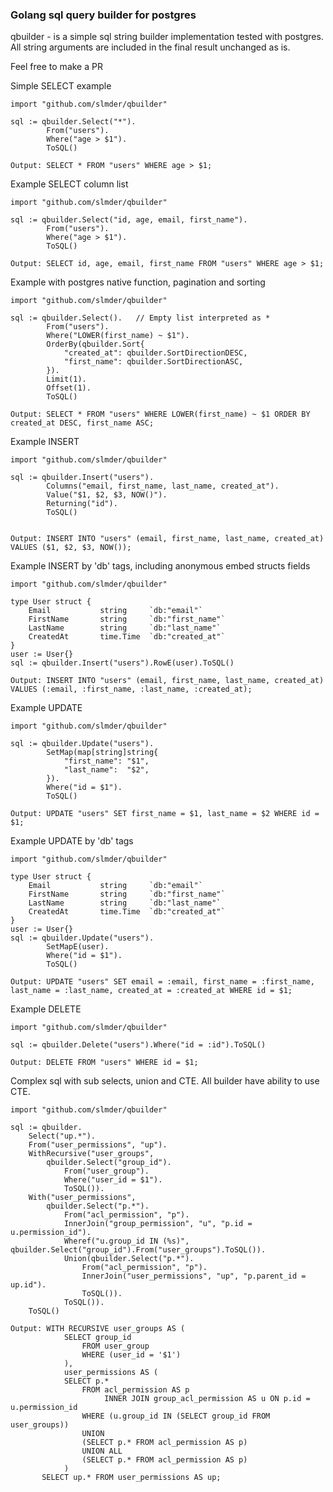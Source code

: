 ### Golang sql query builder for postgres

qbuilder - is a simple sql string builder implementation tested with postgres.
All string arguments are included in the final result unchanged as is.

Feel free to make a PR

Simple SELECT example

```golang
import "github.com/slmder/qbuilder"

sql := qbuilder.Select("*").
        From("users").
        Where("age > $1").
        ToSQL()
        
Output: SELECT * FROM "users" WHERE age > $1;
```

Example SELECT column list

```golang
import "github.com/slmder/qbuilder"

sql := qbuilder.Select("id, age, email, first_name").
        From("users").
        Where("age > $1").
        ToSQL()

Output: SELECT id, age, email, first_name FROM "users" WHERE age > $1;
```

Example with postgres native function, pagination and sorting

```golang
import "github.com/slmder/qbuilder"

sql := qbuilder.Select().   // Empty list interpreted as *
        From("users").
        Where("LOWER(first_name) ~ $1").
        OrderBy(qbuilder.Sort{
            "created_at": qbuilder.SortDirectionDESC,
            "first_name": qbuilder.SortDirectionASC,
        }).
        Limit(1).
        Offset(1).
        ToSQL()

Output: SELECT * FROM "users" WHERE LOWER(first_name) ~ $1 ORDER BY created_at DESC, first_name ASC;
```

Example INSERT

```golang
import "github.com/slmder/qbuilder"

sql := qbuilder.Insert("users").
		Columns("email, first_name, last_name, created_at").
		Value("$1, $2, $3, NOW()").
		Returning("id").
		ToSQL()


Output: INSERT INTO "users" (email, first_name, last_name, created_at) VALUES ($1, $2, $3, NOW());
```

Example INSERT by 'db' tags, including anonymous embed structs fields 

```golang
import "github.com/slmder/qbuilder"

type User struct {
	Email           string     `db:"email"`
	FirstName       string     `db:"first_name"`
	LastName        string     `db:"last_name"`
	CreatedAt       time.Time  `db:"created_at"`
}
user := User{}
sql := qbuilder.Insert("users").RowE(user).ToSQL()

Output: INSERT INTO "users" (email, first_name, last_name, created_at) VALUES (:email, :first_name, :last_name, :created_at);
```

Example UPDATE 

```golang
import "github.com/slmder/qbuilder"

sql := qbuilder.Update("users").
        SetMap(map[string]string{
            "first_name": "$1",
            "last_name":  "$2",
        }).
        Where("id = $1").
        ToSQL()

Output: UPDATE "users" SET first_name = $1, last_name = $2 WHERE id = $1;
```
Example UPDATE by 'db' tags

```golang
import "github.com/slmder/qbuilder"

type User struct {
	Email           string     `db:"email"`
	FirstName       string     `db:"first_name"`
	LastName        string     `db:"last_name"`
	CreatedAt       time.Time  `db:"created_at"`
}
user := User{}
sql := qbuilder.Update("users").
        SetMapE(user).
        Where("id = $1").
        ToSQL()

Output: UPDATE "users" SET email = :email, first_name = :first_name, last_name = :last_name, created_at = :created_at WHERE id = $1;
```

Example DELETE 

```golang
import "github.com/slmder/qbuilder"

sql := qbuilder.Delete("users").Where("id = :id").ToSQL()

Output: DELETE FROM "users" WHERE id = $1;
```

Complex sql with sub selects, union and CTE.
All builder have ability to use CTE.

```golang
import "github.com/slmder/qbuilder"

sql := qbuilder.
    Select("up.*").
    From("user_permissions", "up").
    WithRecursive("user_groups",
        qbuilder.Select("group_id").
            From("user_group").
            Where("user_id = $1").
            ToSQL()).
    With("user_permissions",
        qbuilder.Select("p.*").
            From("acl_permission", "p").
            InnerJoin("group_permission", "u", "p.id = u.permission_id").
            Wheref("u.group_id IN (%s)", qbuilder.Select("group_id").From("user_groups").ToSQL()).
            Union(qbuilder.Select("p.*").
                From("acl_permission", "p").
                InnerJoin("user_permissions", "up", "p.parent_id = up.id").
                ToSQL()).
            ToSQL()).
    ToSQL()

Output: WITH RECURSIVE user_groups AS (
            SELECT group_id 
                FROM user_group 
                WHERE (user_id = '$1')
            ),
            user_permissions AS (
            SELECT p.*
                FROM acl_permission AS p
                     INNER JOIN group_acl_permission AS u ON p.id = u.permission_id
                WHERE (u.group_id IN (SELECT group_id FROM user_groups))
                UNION
                (SELECT p.* FROM acl_permission AS p)
                UNION ALL
                (SELECT p.* FROM acl_permission AS p)
            )
       SELECT up.* FROM user_permissions AS up;
```
